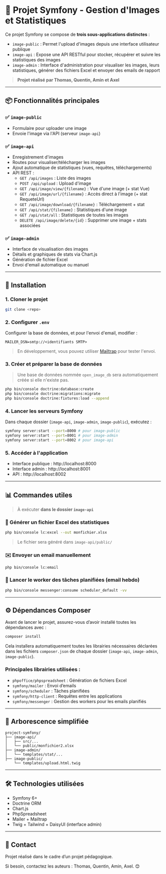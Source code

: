 # 📸 Projet Symfony - Gestion d'Images et Statistiques

Ce projet Symfony se compose de **trois sous-applications distinctes** :

- `image-public` : Permet l'upload d'images depuis une interface utilisateur publique
- `image-api` : Expose une API RESTful pour stocker, récupérer et suivre les statistiques des images
- `image-admin` : Interface d'administration pour visualiser les images, leurs statistiques, générer des fichiers Excel et envoyer des emails de rapport

> **Projet réalisé par Thomas, Quentin, Amin et Axel**

---

## 📦 Fonctionnalités principales

### ✅ `image-public`
- Formulaire pour uploader une image
- Envoie l'image via l'API (serveur `image-api`)

### ✅ `image-api`
- Enregistrement d'images
- Routes pour visualiser/télécharger les images
- Ajout automatique de statistiques (vues, requêtes, téléchargements)
- API REST :
  - `GET /api/images` : Liste des images
  - `POST /api/upload` : Upload d'image
  - `GET /api/image/view/{filename}` : Vue d'une image (+ stat Vue)
  - `GET /api/image/url/{filename}` : Accès direct à l'image (+ stat RequeteUrl)
  - `GET /api/image/download/{filename}` : Téléchargement + stat
  - `GET /api/stat/{filename}` : Statistiques d'une image
  - `GET /api/stat/all` : Statistiques de toutes les images
  - `DELETE /api/image/delete/{id}` : Supprimer une image + stats associées

### ✅ `image-admin`
- Interface de visualisation des images
- Détails et graphiques de stats via Chart.js
- Génération de fichier Excel
- Envoi d'email automatique ou manuel

---

## 🚀 Installation

### 1. Cloner le projet
```bash
git clone <repo>
```

### 2. Configurer `.env`
Configurer la base de données, et pour l'envoi d'email, modifier :
```env
MAILER_DSN=smtp://<identifiants SMTP>
```
> En développement, vous pouvez utiliser [Mailtrap](https://mailtrap.io/) pour tester l'envoi.

### 3. Créer et préparer la base de données
> Une base de données nommée `open_image_db` sera automatiquement créée si elle n'existe pas.
```bash
php bin/console doctrine:database:create
php bin/console doctrine:migrations:migrate
php bin/console doctrine:fixtures:load --append
```

### 4. Lancer les serveurs Symfony
Dans chaque dossier (`image-api`, `image-admin`, `image-public`), exécutez :
```bash
symfony server:start --port=8000 # pour image-public
symfony server:start --port=8001 # pour image-admin
symfony server:start --port=8002 # pour image-api
```

### 5. Accéder à l'application
- Interface publique : http://localhost:8000
- Interface admin : http://localhost:8001
- API : http://localhost:8002

---

## 📊 Commandes utiles

> À exécuter **dans le dossier `image-api`**

### 🎯 Générer un fichier Excel des statistiques
```bash
php bin/console lc:excel --out monfichier.xlsx
```
> Le fichier sera généré dans `image-api/public/`

### ✉️ Envoyer un email manuellement
```bash
php bin/console lc:email
```

### 🔁 Lancer le worker des tâches planifiées (email hebdo)
```bash
php bin/console messenger:consume scheduler_default -vv
```

---

## ⚙️ Dépendances Composer

Avant de lancer le projet, assurez-vous d’avoir installé toutes les dépendances avec :

```bash
composer install
```

Cela installera automatiquement toutes les librairies nécessaires déclarées dans les fichiers `composer.json` de chaque dossier (`image-api`, `image-admin`, `image-public`).

### Principales librairies utilisées :

- `phpoffice/phpspreadsheet` : Génération de fichiers Excel
- `symfony/mailer` : Envoi d’emails
- `symfony/scheduler` : Tâches planifiées
- `symfony/http-client` : Requêtes entre les applications
- `symfony/messenger` : Gestion des workers pour les emails planifiés

---

## 📁 Arborescence simplifiée
```
project-symfony/
├── image-api/
│   ├── src/...
│   └── public/monfichier2.xlsx
├── image-admin/
│   └── templates/stat/...
├── image-public/
    └── templates/upload.html.twig
```

---

## 🛠️ Technologies utilisées
- Symfony 6+
- Doctrine ORM
- Chart.js
- PhpSpreadsheet
- Mailer + Mailtrap
- Twig + Tailwind + DaisyUI (interface admin)

---

## 📧 Contact
Projet réalisé dans le cadre d’un projet pédagogique.

Si besoin, contactez les auteurs : Thomas, Quentin, Amin, Axel. 😊

